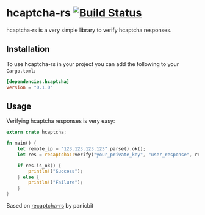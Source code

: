 # hcaptcha-rs [![Build Status](https://travis-ci.org/jerusdp/hcaptcha-rs.svg)](https://travis-ci.org/jerusdp/hcaptcha-rs)
hcaptcha-rs is a very simple library to verify hcaptcha responses.

## Installation
To use hcaptcha-rs in your project you can add the following to your `Cargo.toml`:
```toml
[dependencies.hcaptcha]
version = "0.1.0"
```

## Usage
Verifying hcaptcha responses is very easy:
```rust
extern crate hcaptcha;

fn main() {
    let remote_ip = "123.123.123.123".parse().ok();
    let res = recaptcha::verify("your_private_key", "user_response", remote_ip);

    if res.is_ok() {
        println!("Success");
    } else {
        println!("Failure");
    }
}

```

Based on [recaptcha-rs](https://github.com/panicbit/recaptcha-rs) by panicbit